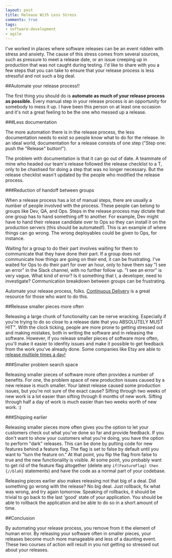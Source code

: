 ```yaml
---
layout: post
title: Release With Less Stress 
comments: true
tags:
- software-development
- agile
---
```


I've worked in places where software releases can be an event ridden with stress and anxiety. The cause of this stress comes from several sources, such as pressure to meet a release date, or an issue creeping up in production that was not caught during testing. I'd like to share with you a few steps that you can take to ensure that your release process is less stressful and not such a big deal.

##Automate your release process!!

The first thing you should do is **automate as much of your release process as possible.** Every manual step in your release process is an opportunity for somebody to mess it up. I have been this person on at least one occasion and it's not a great feeling to be the one who messed up a release.

###Less documentation

The more automation there is in the release process, the less documentation needs to exist so people know what to do for the release. In an ideal world, documentation for a release consists of one step ("Step one: push the "Release" button!"). 

The problem with documentation is that it can go out of date. A teammate of mine who headed our team's release followed the release checklist to a T, only to be chastised for doing a step that was no longer necessary. But the release checklist wasn't updated by the people who modified the release process.

###Reduction of handoff between groups 

When a release process has a lot of manual steps, there are usually a number of people involved with the process. These people can belong to groups like Dev, QA, and Ops. Steps in the release process may dictate that one group has to hand something off to another. For example, Dev might have to hand their release candidate over to Ops so they can install it on the production servers (this should be automated!). This is an example of where things can go wrong. The wrong deployables could be given to Ops, for instance. 

Waiting for a group to do their part involves waiting for them to communicate that they have done their part. If a group does not communicate how things are going on their end, it can be frustrating. I've waited for Ops to do their part for over an hour, only to have them say "I see an error" in the Slack channel, with no further follow up. "I see an error" is very vague. What kind of error? Is it something that I, a developer, need to investigate? Communication breakdown between groups can be frustrating. 

Automate your release process, folks. [Continuous Delivery](http://smile.amazon.com/Continuous-Delivery-Deployment-Automation-Addison-Wesley/dp/0321601912) is a great resource for those who want to do this.

##Release smaller pieces more often

Releasing a large chunk of functionality can be nerve wracking. Especially if you're trying to do so close to a release date that you ABSOLUTELY MUST HIT™. With the clock ticking, people are more prone to getting stressed out and making mistakes, both in writing the software and in releasing the software. However, if you release smaller pieces of software more often, you'll make it easier to idenfity issues and make it possible to get feedback from the work you've already done. Some companies like Etsy are able to [release multiple times a day!](https://youtu.be/JR-ccCTmMKY)

###Smaller problem search space

Releasing smaller pieces of software more often provides a number of benefits. For one, the problem space of new produciton issues caused by a new release is much smaller. Your latest release caused some production issues, but you're not sure of the exact cause? Sifting through two weeks of new work is a lot easier than sifting through 6 months of new work. Sifting through half a day of work is much easier than two weeks worth of new work. :)

###Shipping earlier

Releasing smaller pieces more often gives you the option to let your customers check out what you've done so far and provide feedback. If you don't want to show your customers what you're doing, you have the option to perform "dark" releases. This can be done by putting code for new features behind a feature flag. The flag is set to false by default until you want to "turn the feature on." At that point, you flip the flag from false to true and the new functionality is visible. At some point, you probably want to get rid of the feature flag altogether (delete any `if(FeatureFlag) then {//blah}` statements) and have the code as a normal part of your codebase.

Releasing pieces earlier also makes releasing not that big of a deal. Did something go wrong with the release? No big deal. Just rollback, fix what was wrong, and try again tomorrow. Speaking of rollbacks, it should be trivial to go back to the last 'good' state of your application. You should be able to rollback the application and be able to do so in a short amount of time.

##Conclusion

By automating your release process, you remove from it the element of human error. By releasing your software often in smaller pieces, your releases become much more manageable and less of a daunting event. These two courses of action will result in you not getting so stressed out about your releases. 
